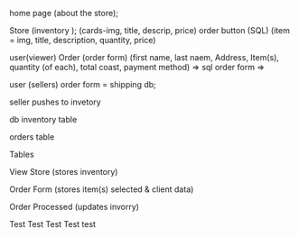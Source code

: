 home page
    (about the store);

Store
    (inventory );
        (cards-img, title, descrip, price) order button
        (SQL)
        (item = img, title, description, quantity, price)

user(viewer)
Order 
    (order form)
        (first name, last naem, Address, Item(s), quantity (of each), total coast, payment method) => sql order form =>

user (sellers)
    order form = shipping db;


seller pushes to invetory


db
inventory table

orders table


Tables

View Store
(stores inventory)

Order Form
(stores item(s) selected & client data)

Order Processed
(updates invorry)







Test Test Test Test test 
